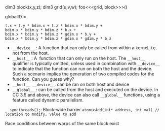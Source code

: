 dim3 block(x,y,z);
dim3 grid(u,v,w);
foo<<<grid, block>>>()

globalID = 
```
t.x + t.y * bdim.x + t.z * bdim.x * bdim.y +
bdim.x * bdim.y * bdim.z * b.x + 
bdim.x * bdim.y * bdim.z * gdim.x * b.y +
bdim.x * bdim.y * bdim.z * gdim.x * gdim.y * b.z 
```


- `__device__` : A function that can only be called from within a kernel, i.e. not from the host.  
- `__host__` : A  function that can only run on the host. The `__host__` qualifier is typically omitted, unless used in combination with `__device__` to indicate that the function can run on both the host and the device. Such a scenario implies the generation of two compiled codes for the function. Can you guess why?
- `__host__ __device__`: can be ran on both host and device
- `__global__` : can be called from the host and executed on the device. In CC 3.5 and above, the device can also call `__global__` functions, using a feature called dynamic parallelism.

`__syncthreads();`:  Block-wide barrier
`atomicAdd(int* address, int val) // location to modify, value to add`

Race conditions between warps of the same block exist